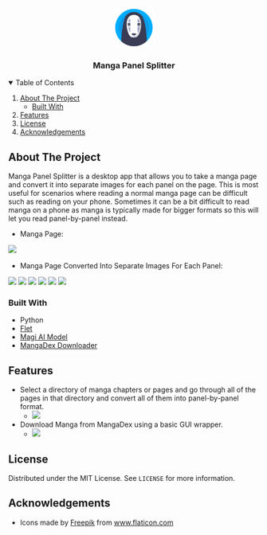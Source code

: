 <!-- PROJECT LOGO -->
<br />
<p align="center">
  <a href="[https://github.com/Curlos/Rock-Paper-Scissors](https://github.com/curlos/YouTube-Timestamp-Bookmark-Chrome-Extension)">
    <img src="/assets/no-face.png" alt="Logo" width="80" height="80">
  </a>

  <h3 align="center">Manga Panel Splitter</h3>
</p>



<!-- TABLE OF CONTENTS -->
<details open="open">
  <summary>Table of Contents</summary>
  <ol>
    <li>
      <a href="#about-the-project">About The Project</a>
      <ul>
        <li><a href="#built-with">Built With</a></li>
      </ul>
    </li>
    <li><a href="#features">Features</a></li>
    <li><a href="#license">License</a></li>
    <li><a href="#acknowledgements">Acknowledgements</a></li>
  </ol>
</details>



<!-- ABOUT THE PROJECT -->
## About The Project

Manga Panel Splitter is a desktop app that allows you to take a manga page and convert it into separate images for each panel on the page. This is most useful for scenarios where reading a normal manga page can be difficult such as reading on your phone. Sometimes it can be a bit difficult to read manga on a phone as manga is typically made for bigger formats so this will let you read panel-by-panel instead.

- Manga Page:
<div>
  <img src="https://github.com/user-attachments/assets/03c2f979-4305-4050-8739-c6e14ab0f9c4" height="400" />
</div>

- Manga Page Converted Into Separate Images For Each Panel:
<div>
  <img src="https://github.com/user-attachments/assets/c3342979-0341-4d6b-8914-76c7ebd8fcab" height="400" />
  <img src="https://github.com/user-attachments/assets/0278adfd-1f28-4828-b873-d6ced1628864" height="200" />
  <img src="https://github.com/user-attachments/assets/a664ff99-359e-459d-89d3-eea92033b091" height="200" />
  <img src="https://github.com/user-attachments/assets/75d0357b-0258-45ff-ab25-d49154d9661e" height="200" />
  <img src="https://github.com/user-attachments/assets/52b9ef3a-231a-4a1c-a8f9-9468bddfca19" height="200" />
  <img src="https://github.com/user-attachments/assets/e5d4e2ab-9f6a-447e-8f15-33bff41206a9" height="200" />
</div>




### Built With

* Python
* [Flet](https://flet.dev/)
* [Magi AI Model](https://github.com/ragavsachdeva/magi)
* [MangaDex Downloader](https://github.com/mansuf/mangadex-downloader)

## Features
- Select a directory of manga chapters or pages and go through all of the pages in that directory and convert all of them into panel-by-panel format.
  - <img src="https://github.com/user-attachments/assets/d0eb6fbd-c1d6-435a-b775-4bd488512d70" height="400" />
- Download Manga from MangaDex using a basic GUI wrapper.
  - <img src="https://github.com/user-attachments/assets/9b5ab7fd-666e-4ad0-882c-e2fdf13cce81" height="400" />


<!-- LICENSE -->
## License

Distributed under the MIT License. See `LICENSE` for more information.


<!-- ACKNOWLEDGEMENTS -->
## Acknowledgements
* <div>Icons made by <a href="https://www.freepik.com" title="Freepik">Freepik</a> from <a href="https://www.flaticon.com/" title="Flaticon">www.flaticon.com</a></div>
